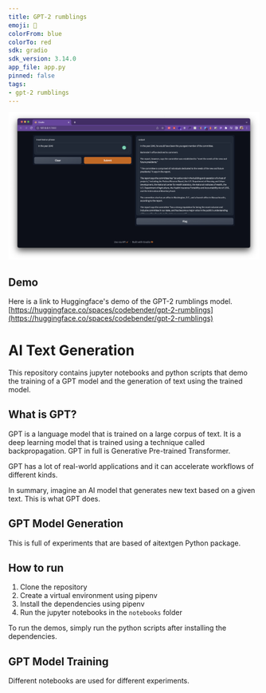 ```yaml
---
title: GPT-2 rumblings
emoji: 🤖
colorFrom: blue
colorTo: red
sdk: gradio
sdk_version: 3.14.0
app_file: app.py
pinned: false
tags:
- gpt-2 rumblings
---
```


![](img/demo_1.png)

## Demo 
Here is a link to Huggingface's demo of the GPT-2 rumblings model.
[https://huggingface.co/spaces/codebender/gpt-2-rumblings](https://huggingface.co/spaces/codebender/gpt-2-rumblings)

# AI Text Generation
This repository contains jupyter notebooks and python scripts that demo the training of a GPT model and the generation of text using the trained model. 

## What is GPT?
GPT is a language model that is trained on a large corpus of text. It is a deep learning model that is trained using a technique called backpropagation. GPT in full is Generative Pre-trained Transformer. 

GPT has a lot of real-world applications and it can accelerate workflows of different kinds. 

In summary, imagine an AI model that generates new text based on a given text. This is what GPT does.

## GPT Model Generation
This is full of experiments that are based of aitextgen Python package. 

## How to run
1. Clone the repository
2. Create a virtual environment using pipenv
3. Install the dependencies using pipenv
4. Run the jupyter notebooks in the `notebooks` folder

To run the demos, simply run the python scripts after installing the dependencies.

## GPT Model Training
Different notebooks are used for different experiments.

